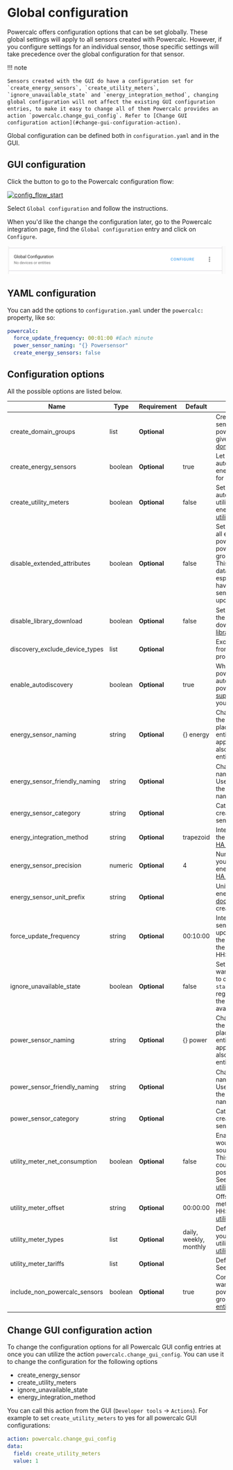 # Global configuration

Powercalc offers configuration options that can be set globally. These global settings will apply to all sensors created with Powercalc.
However, if you configure settings for an individual sensor, those specific settings will take precedence over the global configuration for that sensor.

!!! note

    Sensors created with the GUI do have a configuration set for `create_energy_sensors`, `create_utility_meters`, `ignore_unavailable_state` and `energy_integration_method`, changing global configuration will not affect the existing GUI configuration entries, to make it easy to change all of them Powercalc provides an action `powercalc.change_gui_config`. Refer to [Change GUI configuration action](#change-gui-configuration-action).

Global configuration can be defined both in `configuration.yaml` and in the GUI.

## GUI configuration

Click the button to go to the Powercalc configuration flow:

[![config_flow_start](https://my.home-assistant.io/badges/config_flow_start.svg)](https://my.home-assistant.io/redirect/config_flow_start/?domain=powercalc)

Select `Global configuration` and follow the instructions.

When you'd like the change the configuration later, go to the Powercalc integration page, find the `Global configuration` entry and click on `Configure`.

![Configure](../img/global_config_configure.png)

## YAML configuration

You can add the options to `configuration.yaml` under the `powercalc:` property, like so:

```yaml
powercalc:
  force_update_frequency: 00:01:00 #Each minute
  power_sensor_naming: "{} Powersensor"
  create_energy_sensors: false
```

## Configuration options

All the possible options are listed below.

| Name                           | Type    | Requirement  | Default                | Description                                                                                                                                                                                                                          |
|--------------------------------|---------| ------------ |------------------------|--------------------------------------------------------------------------------------------------------------------------------------------------------------------------------------------------------------------------------------|
| create_domain_groups           | list    | **Optional** |                        | Create grouped power sensor aggregating all powercalc sensors of given domains, see [domain group](../sensor-types/group/domain.md)                                                                                                  |
| create_energy_sensors          | boolean | **Optional** | true                   | Let the component automatically create energy sensors (kWh) for every power sensor                                                                                                                                                   |
| create_utility_meters          | boolean | **Optional** | false                  | Set to `true` to automatically create utility meters of your energy sensors. See [utility meter](../sensor-types/utility-meter.md)                                                                                                   |
| disable_extended_attributes    | boolean | **Optional** | false                  | Set to `true` to disable all extra attributes powercalc adds to the power, energy and group entity states. This will help keep the database size small especially when you have a lot of powercalc sensors and frequent update ratio |
| disable_library_download       | boolean | **Optional** | false                  | Set to `true` to disable the Powercalc library download feature, see [library](../library/library.md)                                                                                                                                |
| discovery_exclude_device_types | list    | **Optional** |                        | Exclude device_types from the discovery process.                                                                                                                                                                                     |
| enable_autodiscovery           | boolean | **Optional** | true                   | Whether you want powercalc to automatically setup power sensors for [supported models](https://library.powercalc.nl) in your HA instance.                                                                                            |
| energy_sensor_naming           | string  | **Optional** | {} energy              | Change the name of the sensors. Use the `{}` placeholder for the entity name of your appliance. This will also change the entity_id of your sensor                                                                                   |
| energy_sensor_friendly_naming  | string  | **Optional** |                        | Change the friendly name of the sensors, Use `{}` placehorder for the original entity name.                                                                                                                                          |
| energy_sensor_category         | string  | **Optional** |                        | Category for the created energy sensors. See [HA docs](https://developers.home-assistant.io/docs/core/entity/#generic-properties).                                                                                                   |
| energy_integration_method      | string  | **Optional** | trapezoid              | Integration method for the energy sensor. See [HA docs](https://www.home-assistant.io/integrations/integration/#method)                                                                                                              |
| energy_sensor_precision        | numeric | **Optional** | 4                      | Number of decimals you want for the energy sensors. See [HA docs](https://www.home-assistant.io/integrations/integration/#round)                                                                                                     |
| energy_sensor_unit_prefix      | string  | **Optional** |                        | Unit prefix for the energy sensor. See [HA docs](https://www.home-assistant.io/integrations/integration/#unit_prefix). Set to `none` for to create a Wh sensor                                                                       |
| force_update_frequency         | string  | **Optional** | 00:10:00               | Interval at which the sensor state is updated, even when the power value stays the same. Format HH:MM:SS                                                                                                                             |
| ignore_unavailable_state       | boolean | **Optional** | false                  | Set to `true` when you want the power sensor to display a value (0 or `standby_power`) regardless of whether the source entity is available.                                                                                         |
| power_sensor_naming            | string  | **Optional** | {} power               | Change the name of the sensors. Use the `{}` placeholder for the entity name of your appliance. This will also change the entity_id of your sensor                                                                                   |
| power_sensor_friendly_naming   | string  | **Optional** |                        | Change the friendly name of the sensors, Use `{}` placehorder for the original entity name.                                                                                                                                          |
| power_sensor_category          | string  | **Optional** |                        | Category for the created power sensors. See [HA docs](https://developers.home-assistant.io/docs/core/entity/#generic-properties).                                                                                                    |
| utility_meter_net_consumption  | boolean | **Optional** | false                  | Enable this if you would like to treat the source as a net meter. This will allow your counter to go both positive and negative. See [utility_net_consumption]                                                                       |
| utility_meter_offset           | string  | **Optional** | 00:00:00               | Offset for the utility meters. Format HH:MM:SS. See [utility_offset]                                                                                                                                                                 |
| utility_meter_types            | list    | **Optional** | daily, weekly, monthly | Define which cycles you want to create utility meters for. See [utility_cycle]                                                                                                                                                       |
| utility_meter_tariffs          | list    | **Optional** |                        | Define different tariffs. See [utility_tariffs].                                                                                                                                                                                     |
| include_non_powercalc_sensors  | boolean | **Optional** | true                   | Control whether you want to include non powercalc sensors in groups. See [include entities](../sensor-types/group/include-entities.md)                                                                                               |

## Change GUI configuration action

To change the configuration options for all Powercalc GUI config entries at once you can utilize the action `powercalc.change_gui_config`.
You can use it to change the configuration for the following options

- create_energy_sensor
- create_utility_meters
- ignore_unavailable_state
- energy_integration_method

You can call this action from the GUI (`Developer tools` -> `Actions`).
For example to set `create_utility_meters` to yes for all powercalc GUI configurations:

```yaml
action: powercalc.change_gui_config
data:
  field: create_utility_meters
  value: 1
```

[utility_cycle]: https://www.home-assistant.io/integrations/utility_meter/#cycle
[utility_net_consumption]: https://www.home-assistant.io/integrations/utility_meter/#net_consumption
[utility_offset]: https://www.home-assistant.io/integrations/utility_meter/#offset
[utility_tariffs]: https://www.home-assistant.io/integrations/utility_meter/#tariffs
